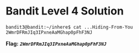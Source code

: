 # Bandit Level 4 Solution

```
bandit3@bandit:~/inhere$ cat ...Hiding-From-You
2WmrDFRmJIq3IPxneAaMGhap0pFhF3NJ
```

**Flag:** ***`2WmrDFRmJIq3IPxneAaMGhap0pFhF3NJ`*** 

